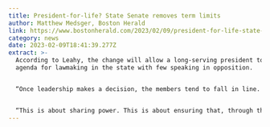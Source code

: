 ```yaml
---
title: President-for-life? State Senate removes term limits
author: Matthew Medsger, Boston Herald
link: https://www.bostonherald.com/2023/02/09/president-for-life-state-senate-removes-term-limits/
category: news
date: 2023-02-09T18:41:39.277Z
extract: >-
  According to Leahy, the change will allow a long-serving president to set the
  agenda for lawmaking in the state with few speaking in opposition.


  “Once leadership makes a decision, the members tend to fall in line. The culture of hierarchy and retaliation was on full display during this vote; only three Democrats were courageous enough to vote against this power grab, and none spoke on the floor in opposition. Let’s be clear: term limits aren’t about any one senate president,” she said.


  “This is about sharing power. This is about ensuring that, through their elected officials, everyday people are able to have a voice in their government."
---
```

